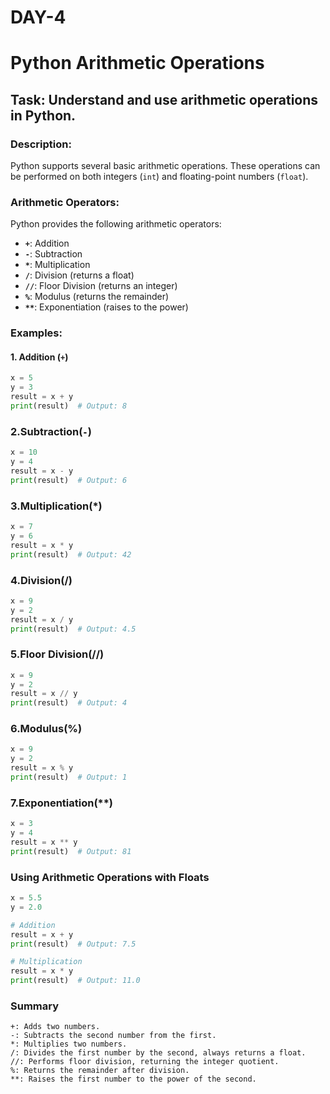 # DAY-4
# Python Arithmetic Operations

## **Task**: Understand and use arithmetic operations in Python.

### **Description**:
Python supports several basic arithmetic operations. These operations can be performed on both integers (`int`) and floating-point numbers (`float`).

### **Arithmetic Operators**:
Python provides the following arithmetic operators:

- **`+`**: Addition
- **`-`**: Subtraction
- **`*`**: Multiplication
- **`/`**: Division (returns a float)
- **`//`**: Floor Division (returns an integer)
- **`%`**: Modulus (returns the remainder)
- **`**`**: Exponentiation (raises to the power)

### **Examples**:

#### 1. Addition (`+`)
```python
x = 5
y = 3
result = x + y
print(result)  # Output: 8
```
### 2.Subtraction(`-`)
```python
x = 10
y = 4
result = x - y
print(result)  # Output: 6
```
### 3.Multiplication(*)
```python
x = 7
y = 6
result = x * y
print(result)  # Output: 42
```
### 4.Division(/)
```python
x = 9
y = 2
result = x / y
print(result)  # Output: 4.5
```
### 5.Floor Division(//)
```python
x = 9
y = 2
result = x // y
print(result)  # Output: 4
```
### 6.Modulus(%)
```python
x = 9
y = 2
result = x % y
print(result)  # Output: 1
```
### 7.Exponentiation(**)
```python
x = 3
y = 4
result = x ** y
print(result)  # Output: 81
```
### Using Arithmetic Operations with Floats
```python
x = 5.5
y = 2.0

# Addition
result = x + y
print(result)  # Output: 7.5

# Multiplication
result = x * y
print(result)  # Output: 11.0
```
### Summary
```
+: Adds two numbers.
-: Subtracts the second number from the first.
*: Multiplies two numbers.
/: Divides the first number by the second, always returns a float.
//: Performs floor division, returning the integer quotient.
%: Returns the remainder after division.
**: Raises the first number to the power of the second.

